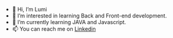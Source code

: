 - 👋 Hi, I’m Lumi
- 👀 I’m interested in learning Back and Front-end development.
- 🌱 I’m currently learning JAVA and Javascript.
- 📫 You can reach me on <a href="https://www.linkedin.com/in/scheilalumi/">Linkedin</a>

<!---
slumi/slumi is a ✨ special ✨ repository because its `README.md` (this file) appears on your GitHub profile.
You can click the Preview link to take a look at your changes.
--->
